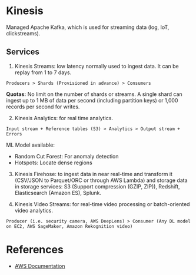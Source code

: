 # Kinesis

Managed Apache Kafka, which is used for streaming data (log, IoT, clickstreams).


## Services

1. Kinesis Streams: low latency normally used to ingest data. It can be replay from 1 to 7 days.

`Producers > Shards (Provisioned in advance) > Consumers`

**Quotas:** No limit on the number of shards or streams. A single shard can ingest up to 1 MB of data per second (including partition keys) or 1,000 records per second for writes. 

2. Kinesis Analytics: for real time analytics.

`Input stream + Reference tables (S3) > Analytics > Output stream + Errors`

ML Model available:
- Random Cut Forest: For anomaly detection
- Hotspots: Locate dense regions

3. Kinesis Firehose: to ingest data in near real-time and transform  it (CSV/JSON to Parquet/ORC or through AWS Lambda) and storage data  in storage services: S3 (Support compression (GZIP, ZIP)), Redshift, Elasticsearch (Amazon ES), Splunk.

4. Kinesis Video Streams: for real-time video processing or batch-oriented video analytics.

`Producer (i.e. security camera, AWS DeepLens) > Consumer (Any DL model on EC2, AWS SageMaker, Amazon Rekognition video)`


# References

- [AWS Documentation](https://docs.aws.amazon.com/index.html)

